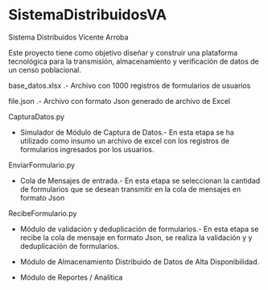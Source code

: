 # SistemaDistribuidosVA
Sistema Distribuidos Vicente Arroba

Este proyecto tiene como objetivo diseñar y construir una plataforma tecnológica para
la transmisión, almacenamiento y verificación de datos de un censo poblacional.

base_datos.xlsx .- Archivo con 1000 registros de formularios de usuarios

file.json .- Archivo con formato Json generado de archivo de Excel

CapturaDatos.py
- Simulador de Módulo de Captura de Datos.- En esta etapa se ha utilizado como insumo un archivo de excel con los
  registros de formularios ingresados por los usuarios.
  
EnviarFormulario.py
- Cola de Mensajes de entrada.-  En esta etapa se seleccionan la cantidad de formularios que se desean transmitir en la cola de mensajes
  en formato Json
  
RecibeFormulario.py
- Módulo de validación y deduplicación de formularios.- En esta etapa se recibe la cola de mensaje en formato Json, se realiza la validación y
  y deduplicación de formularios.
  
  
- Módulo de Almacenamiento Distribuido de Datos de Alta Disponibilidad.
- Módulo de Reportes / Analítica
